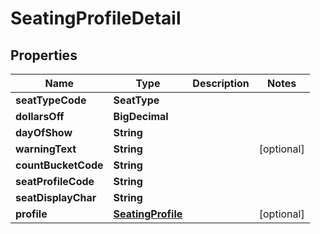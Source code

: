 

# SeatingProfileDetail


## Properties

| Name | Type | Description | Notes |
|------------ | ------------- | ------------- | -------------|
|**seatTypeCode** | **SeatType** |  |  |
|**dollarsOff** | **BigDecimal** |  |  |
|**dayOfShow** | **String** |  |  |
|**warningText** | **String** |  |  [optional] |
|**countBucketCode** | **String** |  |  |
|**seatProfileCode** | **String** |  |  |
|**seatDisplayChar** | **String** |  |  |
|**profile** | [**SeatingProfile**](SeatingProfile.md) |  |  [optional] |



